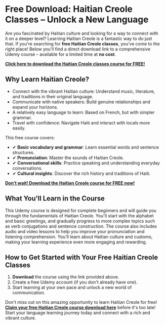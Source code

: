 # Free Download: Haitian Creole Classes – Unlock a New Language

Are you fascinated by Haitian culture and looking for a way to connect with it on a deeper level? Learning Haitian Creole is a fantastic way to do just that. If you're searching for **free Haitian Creole classes**, you've come to the right place! Below you'll find a direct download link to a comprehensive Udemy course – available for a limited time at **no cost**.

[**Click here to download the Haitian Creole classes course for FREE!**](https://udemywork.com/haitian-creole-classes)

## Why Learn Haitian Creole?

*   Connect with the vibrant Haitian culture: Understand music, literature, and traditions in their original language.
*   Communicate with native speakers: Build genuine relationships and expand your horizons.
*   A relatively easy language to learn: Based on French, but with simpler grammar.
*   Travel with confidence: Navigate Haiti and interact with locals more easily.

This free course covers:

*   ✔ **Basic vocabulary and grammar**: Learn essential words and sentence structures.
*   ✔ **Pronunciation**: Master the sounds of Haitian Creole.
*   ✔ **Conversational skills**: Practice speaking and understanding everyday conversations.
*   ✔ **Cultural insights**: Discover the rich history and traditions of Haiti.

[**Don't wait! Download the Haitian Creole course for FREE now!**](https://udemywork.com/haitian-creole-classes)

## What You'll Learn in the Course

This Udemy course is designed for complete beginners and will guide you through the fundamentals of Haitian Creole. You'll start with the alphabet and basic greetings, and gradually progress to more complex topics such as verb conjugations and sentence construction. The course also includes audio and video lessons to help you improve your pronunciation and listening comprehension. You'll learn about Haitian culture and customs, making your learning experience even more engaging and rewarding.

## How to Get Started with Your Free Haitian Creole Classes

1.  **Download** the course using the link provided above.
2.  Create a free Udemy account (if you don't already have one).
3.  Start learning at your own pace and unlock a new world of communication.

Don't miss out on this amazing opportunity to learn Haitian Creole for free! **[Claim your free Haitian Creole course download here](https://udemywork.com/haitian-creole-classes)** before it's too late! Start your language learning journey today and connect with a rich and vibrant culture.
